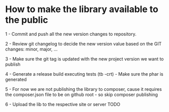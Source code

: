 # How to make the library available to the public

1 - Commit and push all the new version changes to repository.

2 - Review git changelog to decide the new version value based on the GIT changes: minor, major, ...

3 - Make sure the git tag is updated with the new project version we want to publish

4 - Generate a release build executing tests (tb -crt)
	 - Make sure the phar is generated

5 - For now we are not publishing the library to composer, cause it requires the composer.json file to be on github root
	- so skip composer publishing

6 - Upload the lib to the respective site or server
	TODO
